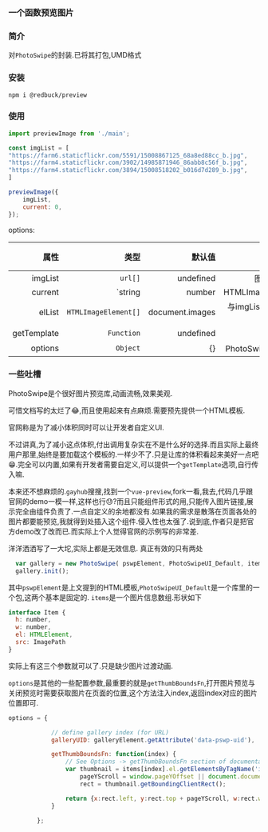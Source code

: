 ### 一个函数预览图片

### 简介
对`PhotoSwipe`的封装.已将其打包,UMD格式

### 安装
`npm i @redbuck/preview`

### 使用
```javascript
import previewImage from './main';

const imgList = [
"https://farm6.staticflickr.com/5591/15008867125_68a8ed88cc_b.jpg",
"https://farm4.staticflickr.com/3902/14985871946_86abb8c56f_b.jpg",
"https://farm4.staticflickr.com/3894/15008518202_b016d7d289_b.jpg",
]

previewImage({
    imgList,
    current: 0,
});
```

options:

属性 | 类型 | 默认值|描述|必须
--:|--:|--:|--:|--:
imgList| `url[]` |undefined|图片链接数组|是
current|`string|number|HTMLImageElement`|0|打开哪个|是
elList|`HTMLImageElement[]`|document.images|与imgList对应的图片元素数组|否
getTemplate|`Function`|undefined|自定义模板|否
options|`Object`|{}|PhotoSwipe配置对象|否

### 一些吐槽
PhotoSwipe是个很好图片预览库,动画流畅,效果美观.

可惜文档写的太烂了😂,而且使用起来有点麻烦.需要预先提供一个HTML模板.

官网称是为了减小体积同时可以让开发者自定义UI.

不过讲真,为了减小这点体积,付出调用复杂实在不是什么好的选择.而且实际上最终用户那里,始终是要加载这个模板的.一样少不了.只是让库的体积看起来美好一点吧😁.完全可以内置,如果有开发者需要自定义,可以提供一个`getTemplate`选项,自行传入嘛.

本来还不想麻烦的.`gayhub`搜搜,找到一个`vue-preview`,fork一看,我去,代码几乎跟官网的demo一模一样,这样也行😓?而且只能组件形式的用,只能传入图片链接,展示完全由组件负责了.一点自定义的余地都没有.如果我的需求是散落在页面各处的图片都要能预览,我就得到处插入这个组件.侵入性也太强了.说到底,作者只是把官方demo改了改而已.而实际上个人觉得官网的示例写的非常差.

洋洋洒洒写了一大坨,实际上都是无效信息.
真正有效的只有两处
```JavaScript
  var gallery = new PhotoSwipe( pswpElement, PhotoSwipeUI_Default, items, options);
  gallery.init();
```
其中`pswpElement`是上文提到的HTML模板,`PhotoSwipeUI_Default`是一个库里的一个包,这两个基本是固定的.
`items`是一个图片信息数组.形状如下
```javascript
interface Item {
  h: number,
  w: number,
  el: HTMLElement,
  src: ImagePath
}
```
实际上有这三个参数就可以了.只是缺少图片过渡动画.

`options`是其他的一些配置参数,最重要的就是`getThumbBoundsFn`,打开图片预览与关闭预览时需要获取图片在页面的位置,这个方法注入index,返回index对应的图片位置即可.

```javascript
options = {

            // define gallery index (for URL)
            galleryUID: galleryElement.getAttribute('data-pswp-uid'),

            getThumbBoundsFn: function(index) {
                // See Options -> getThumbBoundsFn section of documentation for more info
                var thumbnail = items[index].el.getElementsByTagName('img')[0], // find thumbnail
                    pageYScroll = window.pageYOffset || document.documentElement.scrollTop,
                    rect = thumbnail.getBoundingClientRect();

                return {x:rect.left, y:rect.top + pageYScroll, w:rect.width};
            }

        };
```
